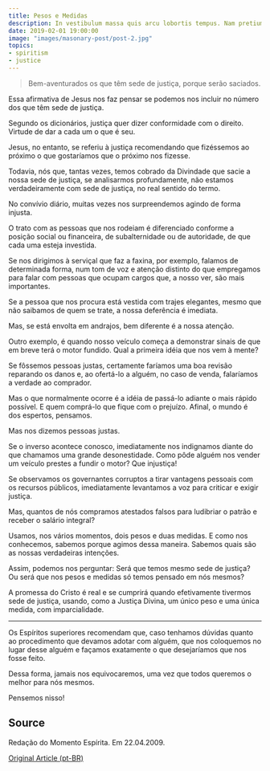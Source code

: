 ```yaml
---
title: Pesos e Medidas
description: In vestibulum massa quis arcu lobortis tempus. Nam pretium arcu in odio vulputate luctus.
date: 2019-02-01 19:00:00
image: "images/masonary-post/post-2.jpg"
topics: 
- spiritism
- justice
---
```


> Bem-aventurados os que têm sede de justiça, porque serão saciados. 

Essa afirmativa de Jesus nos faz pensar se podemos nos incluir no número dos que têm sede de justiça.

Segundo os dicionários, justiça quer dizer conformidade com o direito. Virtude de dar a cada um o que é seu.

Jesus, no entanto, se referiu à justiça recomendando que fizéssemos ao próximo o que gostaríamos que o próximo nos fizesse.

Todavia, nós que, tantas vezes, temos cobrado da Divindade que sacie a nossa sede de justiça, se analisarmos profundamente, não estamos verdadeiramente com sede de justiça, no real sentido do termo.

No convívio diário, muitas vezes nos surpreendemos agindo de forma injusta.

O trato com as pessoas que nos rodeiam é diferenciado conforme a posição social ou financeira, de subalternidade ou de autoridade, de que cada uma esteja investida.

Se nos dirigimos à serviçal que faz a faxina, por exemplo, falamos de determinada forma, num tom de voz e atenção distinto do que empregamos para falar com pessoas que ocupam cargos que, a nosso ver, são mais importantes.

Se a pessoa que nos procura está vestida com trajes elegantes, mesmo que não saibamos de quem se trate, a nossa deferência é imediata.

Mas, se está envolta em andrajos, bem diferente é a nossa atenção.

Outro exemplo, é quando nosso veículo começa a demonstrar sinais de que em breve terá o motor fundido. Qual a primeira idéia que nos vem à mente?

Se fôssemos pessoas justas, certamente faríamos uma boa revisão reparando os danos e, ao ofertá-lo a alguém, no caso de venda, falaríamos a verdade ao comprador.

Mas o que normalmente ocorre é a idéia de passá-lo adiante o mais rápido possível. E quem comprá-lo que fique com o prejuízo. Afinal, o mundo é dos espertos, pensamos.

Mas nos dizemos pessoas justas.

Se o inverso acontece conosco, imediatamente nos indignamos diante do que chamamos uma grande desonestidade. Como pôde alguém nos vender um veículo prestes a fundir o motor? Que injustiça!

Se observamos os governantes corruptos a tirar vantagens pessoais com os recursos públicos, imediatamente levantamos a voz para criticar e exigir justiça.

Mas, quantos de nós compramos atestados falsos para ludibriar o patrão e receber o salário integral?

Usamos, nos vários momentos, dois pesos e duas medidas. E como nos conhecemos, sabemos porque agimos dessa maneira. Sabemos quais são as nossas verdadeiras intenções.

Assim, podemos nos perguntar: Será que temos mesmo sede de justiça? Ou será que nos pesos e medidas só temos pensado em nós mesmos?

A promessa do Cristo é real e se cumprirá quando efetivamente tivermos sede de justiça, usando, como a Justiça Divina, um único peso e uma única medida, com imparcialidade.

*   *   *

Os Espíritos superiores recomendam que, caso tenhamos dúvidas quanto ao procedimento que devamos adotar com alguém, que nos coloquemos no lugar desse alguém e façamos exatamente o que desejaríamos que nos fosse feito.

Dessa forma, jamais nos equivocaremos, uma vez que todos queremos o melhor para nós mesmos.

Pensemos nisso!


## Source
Redação do Momento Espírita.
Em 22.04.2009.

[Original Article (pt-BR)](http://www.momento.com.br/pt/ler_texto.php?id=2185)
